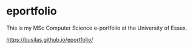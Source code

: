 # eportfolio
This is my MSc Computer Science e-portfolio at the University of Essex.

<a>https://busilas.github.io/eportfolio/</a>
